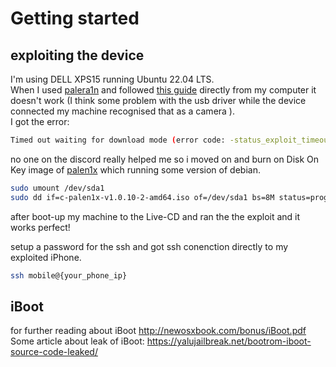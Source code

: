 
# Getting started

## exploiting the device
I'm using DELL XPS15 running Ubuntu 22.04 LTS.  
When I used [palera1n](https://github.com/palera1n/palera1n) and followed [this guide](https://ios.cfw.guide/installing-palera1n/?tab=linux#running-palera1n-1) directly from my computer it doesn't work (I think some problem with the usb driver while the device connected my machine recognised that as a camera ).   
I got the error:
```bash
Timed out waiting for download mode (error code: -status_exploit_timeout_error)
```
no one on the discord really helped me so i moved on and burn on Disk On Key image of [palen1x](https://github.com/palera1n/palen1x/releases/download/1.1.10-1/c-palen1x-v1.0.10-2-amd64.iso) which running some version of debian.  
```bash
sudo umount /dev/sda1
sudo dd if=c-palen1x-v1.0.10-2-amd64.iso of=/dev/sda1 bs=8M status=progress
```
after boot-up my machine to the Live-CD and ran the the exploit and it works perfect!  

setup a password for the ssh and got ssh conenction directly to my exploited iPhone.
```bash
ssh mobile@{your_phone_ip}
```

## iBoot 
for further reading about iBoot
http://newosxbook.com/bonus/iBoot.pdf
Some article about leak of iBoot:
https://yalujailbreak.net/bootrom-iboot-source-code-leaked/

## 
